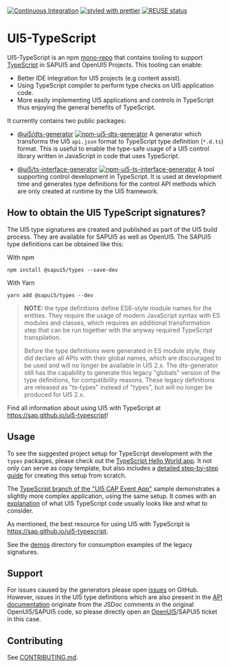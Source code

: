 [![Continuous Integration](https://github.com/UI5/typescript/actions/workflows/ci.yml/badge.svg?event=push)](https://github.com/UI5/typescript/actions/workflows/ci.yml)
[![styled with prettier](https://img.shields.io/badge/styled_with-prettier-ff69b4.svg)](https://github.com/prettier/prettier)
[![REUSE status](https://api.reuse.software/badge/github.com/UI5/typescript)](https://api.reuse.software/info/github.com/UI5/typescript)

# UI5-TypeScript

UI5-TypeScript is an npm [mono-repo][mono-repo] that contains tooling to support [TypeScript][typescript] in SAPUI5 and OpenUI5 Projects.
This tooling can enable:

- Better IDE integration for UI5 projects (e.g content assist).
- Using TypeScript compiler to perform type checks on UI5 application code.
- More easily implementing UI5 applications and controls in TypeScript thus enjoying the general benefits of TypeScript.

It currently contains two public packages:

- [@ui5/dts-generator](./packages/dts-generator) [![npm-ui5-dts-generator][npm-ui5-dts-generator-image]][npm-ui5-dts-generator-url] A generator which transforms the UI5 `api.json` format to TypeScript type definition (`*.d.ts`) format. This is useful to enable the type-safe usage of a UI5 control library written in JavaScript in code that uses TypeScript.

- [@ui5/ts-interface-generator](./packages/ts-interface-generator) [![npm-ui5-ts-interface-generator][npm-ui5-ts-interface-generator-image]][npm-ui5-ts-interface-generator-url] A tool supporting control development in TypeScript. It is used at development time and generates type definitions for the control API methods which are only created at runtime by the UI5 framework.

[npm-ui5-dts-generator-image]: https://img.shields.io/npm/v/@ui5/dts-generator.svg
[npm-ui5-dts-generator-url]: https://www.npmjs.com/package/@ui5/dts-generator
[npm-ui5-ts-interface-generator-image]: https://img.shields.io/npm/v/@ui5/ts-interface-generator.svg
[npm-ui5-ts-interface-generator-url]: https://www.npmjs.com/package/@ui5/ts-interface-generator

## How to obtain the UI5 TypeScript signatures?

The UI5 type signatures are created and published as part of the UI5 build process. They are available for SAPUI5 as well as OpenUI5. The SAPUI5 type definitions can be obtained like this:

With npm

`npm install @sapui5/types --save-dev`

With Yarn

`yarn add @sapui5/types --dev`

> **NOTE:** the type definitions define ES6-style module names for the entities. They require the usage of modern JavaScript syntax with ES modules and classes, which requires an additional transformation step that can be run together with the anyway required TypeScript transpilation.
>
> Before the type definitions were generated in ES module style, they did declare all APIs with their global names, which are discouraged to be used and will no longer be available in UI5 2.x. The dts-generator still has the capability to generate this legacy "globals" version of the type definitions, for compatibility reasons. These legacy definitions are released as "ts-types" instead of "types", but will no longer be produced for UI5 2.x.

Find all information about using UI5 with TypeScript at https://sap.github.io/ui5-typescript!

## Usage

To see the suggested project setup for TypeScript development with the `types` packages, please check out the [TypeScript Hello World app](https://github.com/SAP-samples/ui5-typescript-helloworld). It not only can serve as copy template, but also includes a [detailed step-by-step guide](https://github.com/SAP-samples/ui5-typescript-helloworld/blob/main/step-by-step.md) for creating this setup from scratch.

The [TypeScript branch of the "UI5 CAP Event App"](https://github.com/SAP-samples/ui5-cap-event-app/tree/typescript) sample demonstrates a slightly more complex application, using the same setup. It comes with an [explanation](https://github.com/SAP-samples/ui5-cap-event-app/blob/typescript/docs/typescript.md) of what UI5 TypeScript code usually looks like and what to consider.

As mentioned, the best resource for using UI5 with TypeScript is https://sap.github.io/ui5-typescript.

See the [demos](./demos) directory for consumption examples of the legacy signatures.

## Support

For issues caused by the generators please open [issues](https://github.com/UI5/typescript/issues) on GitHub.<br>
However, issues in the UI5 type definitions which are also present in the [API documentation](https://ui5.sap.com/#/api) originate from the JSDoc comments in the original OpenUI5/SAPUI5 code, so please directly open an [OpenUI5](https://github.com/SAP/openui5/issues)/SAPUI5 ticket in this case.

## Contributing

See [CONTRIBUTING.md](./CONTRIBUTING.md).

[typescript]: https://www.typescriptlang.org/
[mono-repo]: https://github.com/babel/babel/blob/master/doc/design/monorepo.md
[openui5]: https://openui5.org/
[ui5-tooling]: https://github.com/SAP/ui5-tooling
